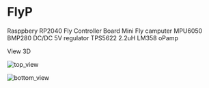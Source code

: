 # FlyP
Rasppbery RP2040 Fly Controller Board Mini Fly camputer
MPU6050
BMP280
DC/DC 5V regulator TPS5622 2.2uH
LM358 oPamp

View 3D

![top_view](/image/top_view.png)

![bottom_view](/image/bottom_view.png)
